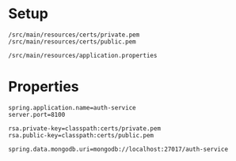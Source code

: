 # Setup
    /src/main/resources/certs/private.pem
    /src/main/resources/certs/public.pem

    /src/main/resources/application.properties

# Properties
    spring.application.name=auth-service
    server.port=8100
    
    rsa.private-key=classpath:certs/private.pem
    rsa.public-key=classpath:certs/public.pem
    
    spring.data.mongodb.uri=mongodb://localhost:27017/auth-service


